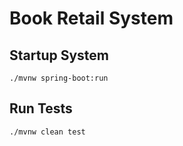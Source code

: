 # Book Retail System

## Startup System

```
./mvnw spring-boot:run
```

## Run Tests

```
./mvnw clean test
```

